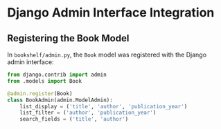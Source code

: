 # Django Admin Interface Integration

## Registering the Book Model

In `bookshelf/admin.py`, the `Book` model was registered with the Django admin interface:

```python
from django.contrib import admin
from .models import Book

@admin.register(Book)
class BookAdmin(admin.ModelAdmin):
    list_display = ('title', 'author', 'publication_year')
    list_filter = ('author', 'publication_year')
    search_fields = ('title', 'author')
